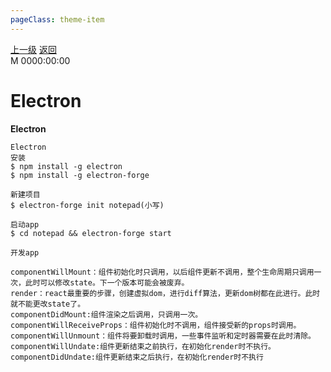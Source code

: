 ```yaml
---
pageClass: theme-item
---
```

<div class="extend-header">
    <div class="info">
        <div class="record">
            <a class="back" href="./">上一级</a>
            <a class="back" href="./">返回</a>
        </div>        
        <div class="mini">
            <span>M 0000:00:00</span>
        </div>
    </div>
    <div class="content"></div>
</div>
<div class="content-header">
<h1>Electron</h1><strong>Electron</strong>
</div>

```
Electron
安装
$ npm install -g electron
$ npm install -g electron-forge

新建项目
$ electron-forge init notepad(小写)

启动app
$ cd notepad && electron-forge start

开发app

componentWillMount：组件初始化时只调用，以后组件更新不调用，整个生命周期只调用一次，此时可以修改state。下一个版本可能会被废弃。
render：react最重要的步骤，创建虚拟dom，进行diff算法，更新dom树都在此进行。此时就不能更改state了。
componentDidMount:组件渲染之后调用，只调用一次。
componentWillReceiveProps：组件初始化时不调用，组件接受新的props时调用。
componentWillUnmount：组件将要卸载时调用，一些事件监听和定时器需要在此时清除。
componentWillUndate:组件更新结束之前执行，在初始化render时不执行。
componentDidUndate:组件更新结束之后执行，在初始化render时不执行







```
